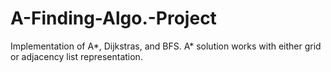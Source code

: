 # A-Finding-Algo.-Project
Implementation of A*, Dijkstras, and BFS. A* solution works with either grid or adjacency list representation.

